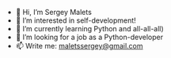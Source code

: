 - 👋 Hi, I’m Sergey Malets
- 👀 I’m interested in self-development!
- 🌱 I’m currently learning Python and all-all-all)
- 💞️ I’m looking for a job as a Python-developer
- 📫 Write me: maletssergey@gmail.com

<!---
Sergey-Malets/Sergey-Malets is a ✨ special ✨ repository because its `README.md` (this file) appears on your GitHub profile.
You can click the Preview link to take a look at your changes.
--->
